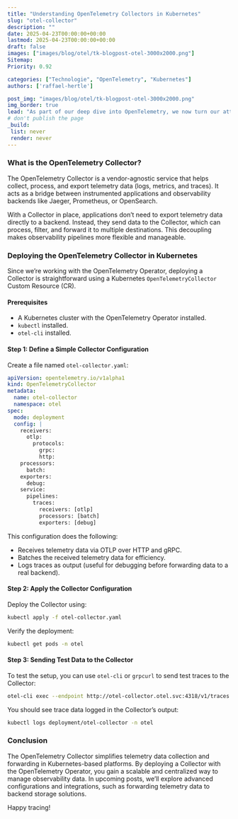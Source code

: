 ```yaml
---
title: "Understanding OpenTelemetry Collectors in Kubernetes"
slug: "otel-collector"
description: ""
date: 2025-04-23T00:00:00+00:00
lastmod: 2025-04-23T00:00:00+00:00
draft: false
images: ["images/blog/otel/tk-blogpost-otel-3000x2000.png"]
Sitemap:
Priority: 0.92

categories: ["Technologie", "OpenTelemetry", "Kubernetes"]
authors: ['raffael-hertle']

post_img: "images/blog/otel/tk-blogpost-otel-3000x2000.png"
img_border: true
lead: "As part of our deep dive into OpenTelemetry, we now turn our attention to the OpenTelemetry Collector. The Collector is a crucial component in OpenTelemetry’s architecture, providing a centralized mechanism to receive, process, and export telemetry data. In a Kubernetes-native environment, the OpenTelemetry Operator simplifies the deployment and management of the Collector."
# don't publish the page
_build:
 list: never
 render: never
---
```


### What is the OpenTelemetry Collector?

The OpenTelemetry Collector is a vendor-agnostic service that helps collect, process, and export telemetry data (logs, metrics, and traces). It acts as a bridge between instrumented applications and observability backends like Jaeger, Prometheus, or OpenSearch.

With a Collector in place, applications don’t need to export telemetry data directly to a backend. Instead, they send data to the Collector, which can process, filter, and forward it to multiple destinations. This decoupling makes observability pipelines more flexible and manageable.

### Deploying the OpenTelemetry Collector in Kubernetes

Since we’re working with the OpenTelemetry Operator, deploying a Collector is straightforward using a Kubernetes `OpenTelemetryCollector` Custom Resource (CR).

#### Prerequisites

* A Kubernetes cluster with the OpenTelemetry Operator installed.
* `kubectl` installed.
* `otel-cli` installed.

#### Step 1: Define a Simple Collector Configuration

Create a file named `otel-collector.yaml`:

```yaml
apiVersion: opentelemetry.io/v1alpha1
kind: OpenTelemetryCollector
metadata:
  name: otel-collector
  namespace: otel
spec:
  mode: deployment
  config: |
    receivers:
      otlp:
        protocols:
          grpc:
          http:
    processors:
      batch:
    exporters:
      debug:
    service:
      pipelines:
        traces:
          receivers: [otlp]
          processors: [batch]
          exporters: [debug]
```

This configuration does the following:

* Receives telemetry data via OTLP over HTTP and gRPC.
* Batches the received telemetry data for efficiency.
* Logs traces as output (useful for debugging before forwarding data to a real backend).

#### Step 2: Apply the Collector Configuration

Deploy the Collector using:

```sh
kubectl apply -f otel-collector.yaml
```

Verify the deployment:

```sh
kubectl get pods -n otel
```

#### Step 3: Sending Test Data to the Collector

To test the setup, you can use `otel-cli` or `grpcurl` to send test traces to the Collector:

```sh
otel-cli exec --endpoint http://otel-collector.otel.svc:4318/v1/traces --service my-test-app --name "test-span"
```

You should see trace data logged in the Collector’s output:

```sh
kubectl logs deployment/otel-collector -n otel
```

### Conclusion

The OpenTelemetry Collector simplifies telemetry data collection and forwarding in Kubernetes-based platforms. By deploying a Collector with the OpenTelemetry Operator, you gain a scalable and centralized way to manage observability data. In upcoming posts, we’ll explore advanced configurations and integrations, such as forwarding telemetry data to backend storage solutions.

Happy tracing!
